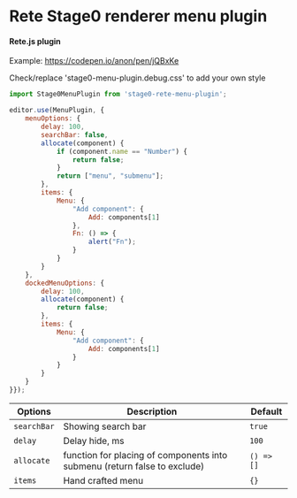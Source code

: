 Rete Stage0 renderer menu plugin
====
#### Rete.js plugin

Example: https://codepen.io/anon/pen/jQBxKe

Check/replace 'stage0-menu-plugin.debug.css' to add your own style

```js
import Stage0MenuPlugin from 'stage0-rete-menu-plugin';

editor.use(MenuPlugin, {
    menuOptions: {
        delay: 100,
        searchBar: false,
        allocate(component) {
            if (component.name == "Number") {
                return false;
            }
            return ["menu", "submenu"];
        },
        items: {
            Menu: {
                "Add component": {
                    Add: components[1]
                },
                Fn: () => {
                    alert("Fn");
                }
            }
        }
    },
    dockedMenuOptions: {
        delay: 100,
        allocate(component) {
            return false;
        },
        items: {
            Menu: {
                "Add component": {
                    Add: components[1]
                }
            }
        }
    }
}});

```
| Options | Description | Default |
|-|-|-|
| `searchBar` | Showing search bar | `true`
| `delay` | Delay hide, ms | `100`
| `allocate` | function for placing of components into submenu (return false to exclude) | `() => []`
| `items` | Hand crafted menu | `{}`